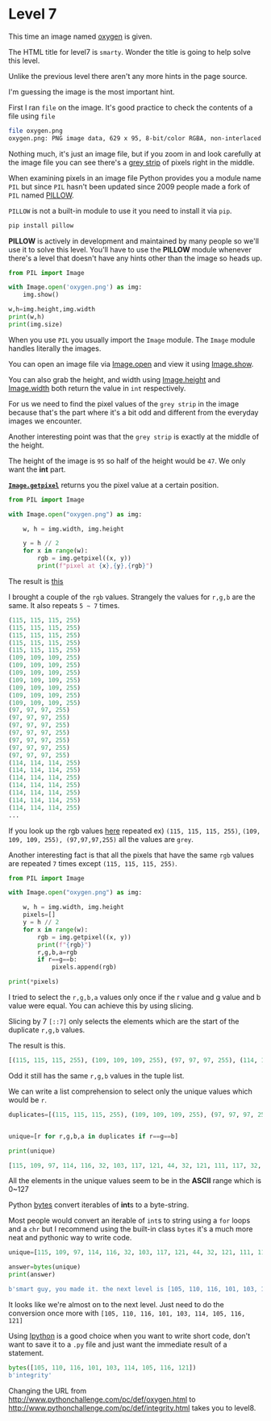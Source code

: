 # Level 7 

This time an image named [oxygen](/7/oxygen.png) is given. 


The HTML title for level7 is `smarty`. Wonder the title is going to help solve this level. 


Unlike the previous level there aren't any more hints in the page source. 


I'm guessing the image is the most important hint.


First I ran `file` on the image. It's good practice to check the contents of a file using `file`

```bash 
file oxygen.png 
oxygen.png: PNG image data, 629 x 95, 8-bit/color RGBA, non-interlaced
```


Nothing much, it's just an image file, but if you zoom in and look carefully at the image file you can see there's a [grey strip](/7/grey_strip.png) of pixels right in the middle.


When examining pixels in an image file Python provides you a module name `PIL` but since `PIL` hasn't been updated since 2009 people made a fork of `PIL` named [PILLOW](https://pillow.readthedocs.io/en/stable/).

`PILLOW` is not a built-in module to use it you need to install it via `pip`.


```python
pip install pillow
```


**PILLOW** is actively in development and maintained by many people so  we'll use it to solve this level. You'll have to use the **PILLOW** module whenever there's a level that doesn't have any hints other than the image so heads up.


```python
from PIL import Image 

with Image.open('oxygen.png') as img:
    img.show()

w,h=img.height,img.width
print(w,h)
print(img.size)
```

When you use `PIL` you usually import the `Image` module. The `Image` module handles literally the images.

You can open an image file via [Image.open](https://pillow.readthedocs.io/en/stable/reference/Image.html#PIL.Image.open) and view it using [Image.show](https://pillow.readthedocs.io/en/stable/reference/Image.html#PIL.Image.Image.show).


You can also grab the height, and width using [Image.height](https://pillow.readthedocs.io/en/stable/reference/Image.html#PIL.Image.Image.height) and [Image.width](https://pillow.readthedocs.io/en/stable/reference/Image.html#PIL.Image.Image.width) both return the value in `int` respectively. 


For us we need to find the pixel values of the `grey strip` in the image because that's the part where it's a bit odd and different from the everyday images we encounter.


Another interesting point was that the `grey strip` is exactly at the middle of the height.


The height of the image is `95` so half of the height would be `47`. We only want the **int** part. 

**[`Image.getpixel`](https://pillow.readthedocs.io/en/stable/reference/Image.html#PIL.Image.Image.getpixel)** returns you the pixel value at a certain position.  

```python
from PIL import Image

with Image.open("oxygen.png") as img:

    w, h = img.width, img.height

    y = h // 2
    for x in range(w):
        rgb = img.getpixel((x, y))
        print(f"pixel at {x},{y},{rgb}")
```


The result is [this](/7/pixels)


I brought a couple of the `rgb` values. Strangely the values for `r,g,b` are the same. It also repeats `5 ~ 7` times.


``` python 
(115, 115, 115, 255)
(115, 115, 115, 255)
(115, 115, 115, 255)
(115, 115, 115, 255)
(115, 115, 115, 255)
(109, 109, 109, 255)
(109, 109, 109, 255)
(109, 109, 109, 255)
(109, 109, 109, 255)
(109, 109, 109, 255)
(109, 109, 109, 255)
(109, 109, 109, 255)
(97, 97, 97, 255)
(97, 97, 97, 255)
(97, 97, 97, 255)
(97, 97, 97, 255)
(97, 97, 97, 255)
(97, 97, 97, 255)
(97, 97, 97, 255)
(114, 114, 114, 255)
(114, 114, 114, 255)
(114, 114, 114, 255)
(114, 114, 114, 255)
(114, 114, 114, 255)
(114, 114, 114, 255)
(114, 114, 114, 255)
...
```


If you look up the rgb values [here](https://www.rapidtables.com/web/color/RGB_Color.html) repeated ex) `(115, 115, 115, 255)`, `(109, 109, 109, 255), (97,97,97,255)` all the values are `grey`.


Another interesting fact is that all the pixels that have the same `rgb` values are repeated `7` times except `(115, 115, 115, 255)`.


```python
from PIL import Image

with Image.open("oxygen.png") as img:

    w, h = img.width, img.height
    pixels=[]
    y = h // 2
    for x in range(w):
        rgb = img.getpixel((x, y))
        print(f"{rgb}")
        r,g,b,a=rgb 
        if r==g==b:
            pixels.append(rgb)

print(*pixels)
```

I tried to select the `r,g,b,a` values only once if the r value and g value and b value were equal. You can achieve this by using slicing. 

Slicing by 7 `[::7]` only selects the elements which are the start of the duplicate `r,g,b` values.


The result is this. 


```python
[(115, 115, 115, 255), (109, 109, 109, 255), (97, 97, 97, 255), (114, 114, 114, 255), (116, 116, 116, 255), (32, 32, 32, 255), (103, 103, 103, 255), (117, 117, 117, 255), (121, 121, 121, 255), (44, 44, 44, 255), (32, 32, 32, 255), (121, 121, 121, 255), (111, 111, 111, 255), (117, 117, 117, 255), (32, 32, 32, 255), (109, 109, 109, 255), (97, 97, 97, 255), (100, 100, 100, 255), (101, 101, 101, 255), (32, 32, 32, 255), (105, 105, 105, 255), (116, 116, 116, 255), (46, 46, 46, 255), (32, 32, 32, 255), (116, 116, 116, 255), (104, 104, 104, 255), (101, 101, 101, 255), (32, 32, 32, 255), (110, 110, 110, 255), (101, 101, 101, 255), (120, 120, 120, 255), (116, 116, 116, 255), (32, 32, 32, 255), (108, 108, 108, 255), (101, 101, 101, 255), (118, 118, 118, 255), (101, 101, 101, 255), (108, 108, 108, 255), (32, 32, 32, 255), (105, 105, 105, 255), (115, 115, 115, 255), (32, 32, 32, 255), (91, 91, 91, 255), (49, 49, 49, 255), (48, 48, 48, 255), (53, 53, 53, 255), (44, 44, 44, 255), (32, 32, 32, 255), (49, 49, 49, 255), (49, 49, 49, 255), (48, 48, 48, 255), (44, 44, 44, 255), (32, 32, 32, 255), (49, 49, 49, 255), (49, 49, 49, 255), (54, 54, 54, 255), (44, 44, 44, 255), (32, 32, 32, 255), (49, 49, 49, 255), (48, 48, 48, 255), (49, 49, 49, 255), (44, 44, 44, 255), (32, 32, 32, 255), (49, 49, 49, 255), (48, 48, 48, 255), (51, 51, 51, 255), (44, 44, 44, 255), (32, 32, 32, 255), (49, 49, 49, 255), (49, 49, 49, 255), (52, 52, 52, 255), (44, 44, 44, 255), (32, 32, 32, 255), (49, 49, 49, 255), (48, 48, 48, 255), (53, 53, 53, 255), (44, 44, 44, 255), (32, 32, 32, 255), (49, 49, 49, 255), (49, 49, 49, 255), (54, 54, 54, 255), (44, 44, 44, 255), (32, 32, 32, 255), (49, 49, 49, 255), (50, 50, 50, 255), (49, 49, 49, 255), (93, 93, 93, 255)]
```


Odd it still has the same `r,g,b` values in the tuple list. 


We can write a list comprehension to select only the unique values which would be `r`.


```python
duplicates=[(115, 115, 115, 255), (109, 109, 109, 255), (97, 97, 97, 255), (114, 114, 114, 255), (116, 116, 116, 255), (32, 32, 32, 255), (103, 103, 103, 255), (117, 117, 117, 255), (121, 121, 121, 255), (44, 44, 44, 255), (32, 32, 32, 255), (121, 121, 121, 255), (111, 111, 111, 255), (117, 117, 117, 255), (32, 32, 32, 255), (109, 109, 109, 255), (97, 97, 97, 255), (100, 100, 100, 255), (101, 101, 101, 255), (32, 32, 32, 255), (105, 105, 105, 255), (116, 116, 116, 255), (46, 46, 46, 255), (32, 32, 32, 255), (116, 116, 116, 255), (104, 104, 104, 255), (101, 101, 101, 255), (32, 32, 32, 255), (110, 110, 110, 255), (101, 101, 101, 255), (120, 120, 120, 255), (116, 116, 116, 255), (32, 32, 32, 255), (108, 108, 108, 255), (101, 101, 101, 255), (118, 118, 118, 255), (101, 101, 101, 255), (108, 108, 108, 255), (32, 32, 32, 255), (105, 105, 105, 255), (115, 115, 115, 255), (32, 32, 32, 255), (91, 91, 91, 255), (49, 49, 49, 255), (48, 48, 48, 255), (53, 53, 53, 255), (44, 44, 44, 255), (32, 32, 32, 255), (49, 49, 49, 255), (49, 49, 49, 255), (48, 48, 48, 255), (44, 44, 44, 255), (32, 32, 32, 255), (49, 49, 49, 255), (49, 49, 49, 255), (54, 54, 54, 255), (44, 44, 44, 255), (32, 32, 32, 255), (49, 49, 49, 255), (48, 48, 48, 255), (49, 49, 49, 255), (44, 44, 44, 255), (32, 32, 32, 255), (49, 49, 49, 255), (48, 48, 48, 255), (51, 51, 51, 255), (44, 44, 44, 255), (32, 32, 32, 255), (49, 49, 49, 255), (49, 49, 49, 255), (52, 52, 52, 255), (44, 44, 44, 255), (32, 32, 32, 255), (49, 49, 49, 255), (48, 48, 48, 255), (53, 53, 53, 255), (44, 44, 44, 255), (32, 32, 32, 255), (49, 49, 49, 255), (49, 49, 49, 255), (54, 54, 54, 255), (44, 44, 44, 255), (32, 32, 32, 255), (49, 49, 49, 255), (50, 50, 50, 255), (49, 49, 49, 255), (93, 93, 93, 255)]


unique=[r for r,g,b,a in duplicates if r==g==b]

print(unique)

[115, 109, 97, 114, 116, 32, 103, 117, 121, 44, 32, 121, 111, 117, 32, 109, 97, 100, 101, 32, 105, 116, 46, 32, 116, 104, 101, 32, 110, 101, 120, 116, 32, 108, 101, 118, 101, 108, 32, 105, 115, 32, 91, 49, 48, 53, 44, 32, 49, 49, 48, 44, 32, 49, 49, 54, 44, 32, 49, 48, 49, 44, 32, 49, 48, 51, 44, 32, 49, 49, 52, 44, 32, 49, 48, 53, 44, 32, 49, 49, 54, 44, 32, 49, 50, 49, 93]

```

All the elements in the unique values seem to be in the **ASCII** range which is 0~127


Python [bytes](https://docs.python.org/3/library/stdtypes.html#bytes) convert iterables of **int**s  to a byte-string. 


Most people would convert an iterable of `int`s to string using a `for` loops and a `chr` but I recommend using the built-in class `bytes` it's a much more neat and pythonic way to write code. 

```python
unique=[115, 109, 97, 114, 116, 32, 103, 117, 121, 44, 32, 121, 111, 117, 32, 109, 97, 100, 101, 32, 105, 116, 46, 32, 116, 104, 101, 32, 110, 101, 120, 116, 32, 108, 101, 118, 101, 108, 32, 105, 115, 32, 91, 49, 48, 53, 44, 32, 49, 49, 48, 44, 32, 49, 49, 54, 44, 32, 49, 48, 49, 44, 32, 49, 48, 51, 44, 32, 49, 49, 52, 44, 32, 49, 48, 53, 44, 32, 49, 49, 54, 44, 32, 49, 50, 49, 93]

answer=bytes(unique)
print(answer)

b'smart guy, you made it. the next level is [105, 110, 116, 101, 103, 114, 105, 116, 121]'
```


It looks like we're almost on to the next level. Just need to do the conversion once more with `[105, 110, 116, 101, 103, 114, 105, 116, 121]` 


Using [Ipython](https://ipython.org/) is a good choice when you want to write short code, don't want to save it to a `.py` file and just want the immediate result of a statement. 


```python
bytes([105, 110, 116, 101, 103, 114, 105, 116, 121])
b'integrity'
```


Changing the URL from http://www.pythonchallenge.com/pc/def/oxygen.html to http://www.pythonchallenge.com/pc/def/integrity.html takes you to level8.